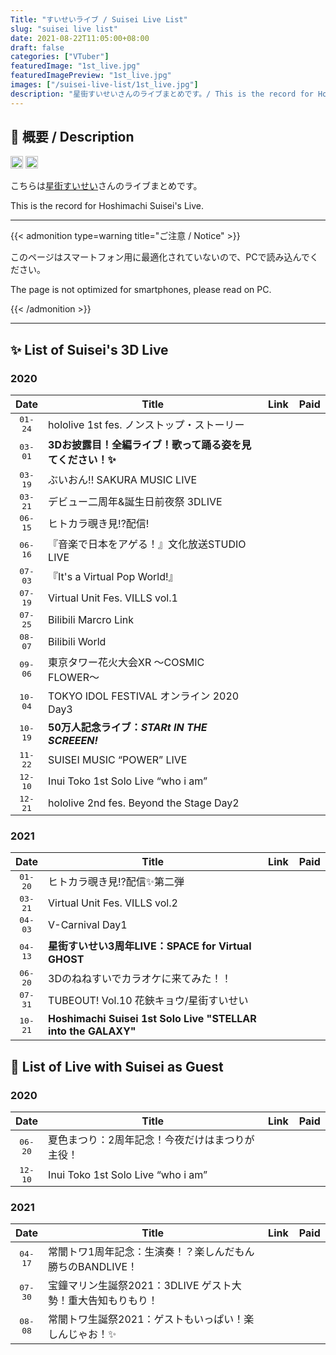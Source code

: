 ```yaml
---
Title: "すいせいライブ / Suisei Live List"
slug: "suisei live list"
date: 2021-08-22T11:05:00+08:00
draft: false
categories: ["VTuber"]
featuredImage: "1st_live.jpg"
featuredImagePreview: "1st_live.jpg"
images: ["/suisei-live-list/1st_live.jpg"]
description: "星街すいせいさんのライブまとめです。/ This is the record for Hoshimachi Suisei's Live."
---
```


## :memo: 概要 / Description

<a href="https://twitter.com/suisei_hosimati"  target="_blank" rel="noopener noreferrer"><img src="https://img.shields.io/badge/Twitter-@suisei__hosimati-0075bd?style=flat-square&logo=twitter" height="20"></img></a> <a href="https://www.youtube.com/channel/UC5CwaMl1eIgY8h02uZw7u8A"  target="_blank" rel="noopener noreferrer"><img src="https://img.shields.io/badge/YouTube-Suisei%20Channel-d40000?style=flat-square&logo=youtube" height="20"></img></a>

こちらは[星街すいせい](https://twitter.com/suisei_hosimati)さんのライブまとめです。

This is the record for Hoshimachi Suisei's Live.

<!--more-->

---

{{< admonition type=warning title="ご注意 / Notice" >}}

このページはスマートフォン用に最適化されていないので、PCで読み込んでください。

The page is not optimized for smartphones, please read on PC.

{{< /admonition >}}

---

## ✨ List of Suisei's 3D Live

### 2020

<table>
    <thead>
        <tr>
            <th style="text-align:center; width: 10%">Date</th>
            <th style="width: 70%">Title</th>
            <th style="text-align:center; width: 10%">Link</th>
            <th style="text-align:center; width: 10%">Paid</th>
        </tr>
    </thead>
    <tbody>
        <tr>
            <td style="text-align:center; font-family:monospace">01-24</td>
            <td>hololive 1st fes. ノンストップ・ストーリー</td>
            <td style="text-align:center"><a href="https://www.nonstop.hololive.tv/" target="_blank" rel="noopener noreferrer"><i class="fas fa-link"></i></a></td>
            <td style="text-align:center"><i class="fas fa-check"></i></td>
        </tr>
        <tr>
            <td style="text-align:center; font-family:monospace">03-01</td>
            <td><b>3Dお披露目！全編ライブ！歌って踊る姿を見てください！✨</b></td>
            <td style="text-align:center"><a href="https://www.youtube.com/watch?v=FZnG1t34wCs" target="_blank" rel="noopener noreferrer"><i class="fab fa-youtube"></i></a></td>
            <td style="text-align:center"></td>
        </tr>
        <tr>
            <td style="text-align:center; font-family:monospace">03-19</td>
            <td>ぶいおん!! SAKURA MUSIC LIVE</td>
            <td style="text-align:center"><font color="B6B6B6"><i class="fab fa-youtube"></i></font></td>
            <td style="text-align:center"></td>
        </tr>
        <tr>
            <td style="text-align:center; font-family:monospace">03-21</td>
            <td>デビュー二周年&誕生日前夜祭 3DLIVE</td>
            <td style="text-align:center"><font color="B6B6B6"><i class="fab fa-youtube"></i></font></td>
            <td style="text-align:center"></td>
        </tr>
        <tr>
            <td style="text-align:center; font-family:monospace">06-15</td>
            <td>ヒトカラ覗き見!?配信!</td>
            <td style="text-align:center"><a href="https://www.youtube.com/watch?v=H1D_xTnXvSE" target="_blank" rel="noopener noreferrer"><i class="fab fa-youtube"></i></a></td>
            <td style="text-align:center"></td>
        </tr>
        <tr>
            <td style="text-align:center; font-family:monospace">06-16</td>
            <td>『音楽で日本をアゲる！』文化放送STUDIO LIVE</td>
            <td style="text-align:center"><a href="https://www.youtube.com/watch?v=KKwm8FQmHPw" target="_blank" rel="noopener noreferrer"><i class="fab fa-youtube"></i></a></td>
            <td style="text-align:center"></td>
        </tr>
        <tr>
            <td style="text-align:center; font-family:monospace">07-03</td>
            <td>『It's a Virtual Pop World!』</td>
            <td style="text-align:center"><a href="https://spwn.jp/events/200703-virtual-pop-world" target="_blank" rel="noopener noreferrer"><i class="fas fa-link"></i></a></td>
            <td style="text-align:center"><i class="fas fa-check"></i></td>
        </tr>
        <tr>
            <td style="text-align:center; font-family:monospace">07-19</td>
            <td>Virtual Unit Fes. VILLS vol.1</td>
            <td style="text-align:center"><a href="https://spwn.jp/events/200719-vills" target="_blank" rel="noopener noreferrer"><i class="fas fa-link"></i></a></td>
            <td style="text-align:center"><i class="fas fa-check"></i></td>
        </tr>
        <tr>
            <td style="text-align:center; font-family:monospace">07-25</td>
            <td>Bilibili Marcro Link</td>
            <td style="text-align:center"><font color="B6B6B6"><i class="fas fa-link"></i></font></td>
            <td style="text-align:center"></td>
        </tr>
        <tr>
            <td style="text-align:center; font-family:monospace">08-07</td>
            <td>Bilibili World</td>
            <td style="text-align:center"><font color="B6B6B6"><i class="fas fa-link"></i></font></td>
            <td style="text-align:center"></td>
        </tr>
        <tr>
            <td style="text-align:center; font-family:monospace">09-06</td>
            <td>東京タワー花火大会XR  〜COSMIC FLOWER〜</td>
            <td style="text-align:center"><a href="https://live.nicovideo.jp/watch/lv327828022" target="_blank" rel="noopener noreferrer"><i class="fas fa-link"></i></a></td>
            <td style="text-align:center"><i class="fas fa-check"></i></td>
        </tr>
        <tr>
            <td style="text-align:center; font-family:monospace">10-04</td>
            <td>TOKYO IDOL FESTIVAL オンライン 2020 Day3</td>
            <td style="text-align:center"><a href="https://tif.spwn.jp/events/20100410-tif2020-day3" target="_blank" rel="noopener noreferrer"><i class="fas fa-link"></i></a></td>
            <td style="text-align:center"><i class="fas fa-check"></i></td>
        </tr>
        <tr>
            <td style="text-align:center; font-family:monospace">10-19</td>
            <td><b>50万人記念ライブ：<i>STARt IN THE SCREEEN!</i></b></td>
            <td style="text-align:center"><a href="https://www.youtube.com/watch?v=JNmmnB4bP0M" target="_blank" rel="noopener noreferrer"><i class="fas fa-desktop"></i></a></td>
            <td style="text-align:center"></td>
        </tr>
        <tr>
            <td style="text-align:center; font-family:monospace">11-22</td>
            <td>SUISEI MUSIC “POWER” LIVE</td>
            <td style="text-align:center"><a href="https://nissin-ps.com/" target="_blank" rel="noopener noreferrer"><i class="fas fa-link"></i></a></td>
            <td style="text-align:center"><i class="fas fa-check"></i></td>
        </tr>
        <tr>
            <td style="text-align:center; font-family:monospace">12-10</td>
            <td>Inui Toko 1st Solo Live “who i am”</td>
            <td style="text-align:center"><a href="https://event.nijisanji.app/inui_whoiam/" target="_blank" rel="noopener noreferrer"><i class="fas fa-link"></i></a></td>
            <td style="text-align:center"><i class="fas fa-check"></i></td>
        </tr>
        <tr>
            <td style="text-align:center; font-family:monospace">12-21</td>
            <td>hololive 2nd fes. Beyond the Stage Day2</td>
            <td style="text-align:center"><a href="https://beyondthestage.hololive.tv/" target="_blank" rel="noopener noreferrer"><i class="fas fa-link"></i></a></td>
            <td style="text-align:center"><i class="fas fa-check"></i></td>
        </tr>
    </tbody>
</table>

### 2021

<table>
    <thead>
        <tr>
            <th style="text-align:center; width: 10%">Date</th>
            <th style="width: 70%">Title</th>
            <th style="text-align:center; width: 10%">Link</th>
            <th style="text-align:center; width: 10%">Paid</th>
        </tr>
    </thead>
    <tbody>
        <tr>
            <td style="text-align:center; font-family:monospace">01-20</td>
            <td>ヒトカラ覗き見⁉配信✨第二弾</td>
            <td style="text-align:center"><a href="https://www.youtube.com/watch?v=V1jqPRgfZfI" target="_blank" rel="noopener noreferrer"><i class="fab fa-youtube"></i></a></td>
            <td style="text-align:center"></td>
        </tr>
        <tr>
            <td style="text-align:center; font-family:monospace">03-21</td>
            <td>Virtual Unit Fes. VILLS vol.2</td>
            <td style="text-align:center"><a href="https://v-clan.spwn.jp/events/21032114-vills" target="_blank" rel="noopener noreferrer"><i class="fas fa-link"></i></a></td>
            <td style="text-align:center"><i class="fas fa-check"></i></td>
        </tr>
        <tr>
            <td style="text-align:center; font-family:monospace">04-03</td>
            <td>V-Carnival Day1</td>
            <td style="text-align:center"><a href="https://virtual.spwn.jp/events/21040304-v-carnival" target="_blank" rel="noopener noreferrer"><i class="fas fa-link"></i></a></td>
            <td style="text-align:center"><i class="fas fa-check"></i></td>
        </tr>
        <tr>
            <td style="text-align:center; font-family:monospace">04-13</td>
            <td><b>星街すいせい3周年LIVE：SPACE for Virtual GHOST</b></td>
            <td style="text-align:center"><a href="https://www.youtube.com/watch?v=Ajwv4ANSSg0" target="_blank" rel="noopener noreferrer"><i class="fas fa-ghost"></i></a></td>
            <td style="text-align:center"></td>
        </tr>
        <tr>
            <td style="text-align:center; font-family:monospace">06-20</td>
            <td>3Dのねねすいでカラオケに来てみた！！</td>
            <td style="text-align:center"><a href="https://www.youtube.com/watch?v=5KxtIkVujI8" target="_blank" rel="noopener noreferrer"><i class="fab fa-youtube"></i></a></td>
            <td style="text-align:center"></td>
        </tr>
        <tr>
            <td style="text-align:center; font-family:monospace">07-31</td>
            <td>TUBEOUT! Vol.10 花鋏キョウ/星街すいせい</td>
            <td style="text-align:center"><a href="https://virtual.spwn.jp/events/21073118-TO10" target="_blank" rel="noopener noreferrer"><i class="fas fa-link"></i></a></td>
            <td style="text-align:center"><i class="fas fa-check"></i></td>
        </tr>
        <tr>
            <td style="text-align:center; font-family:monospace">10-21</td>
            <td><b>Hoshimachi Suisei 1st Solo Live "STELLAR into the GALAXY"</b></td>
            <td style="text-align:center"><a href="https://virtual.spwn.jp/_events/21102101-jpsuisei" target="_blank" rel="noopener noreferrer"><i class="fas fa-link"></i></a></td>
            <td style="text-align:center"><i class="fas fa-check"></i></td>
        </tr>
    </tbody>
</table>

<!--

<a href="" target="_blank" rel="noopener noreferrer"><i class="fas fa-link"></i></a>

-->

## :microphone: List of Live with Suisei as Guest

### 2020

<table>
    <thead>
        <tr>
            <th style="text-align:center; width: 10%">Date</th>
            <th style="width: 70%">Title</th>
            <th style="text-align:center; width: 10%">Link</th>
            <th style="text-align:center; width: 10%">Paid</th>
        </tr>
    </thead>
    <tbody>
        <tr>
            <td style="text-align:center; font-family:monospace">06-20</td>
            <td>夏色まつり：2周年記念！今夜だけはまつりが主役！</td>
            <td style="text-align:center"><a href="https://www.youtube.com/watch?v=APN3rNzfNnw" target="_blank" rel="noopener noreferrer"><i class="fab fa-youtube"></i></a></td>
            <td style="text-align:center"></td>
        </tr>
        <tr>
            <td style="text-align:center; font-family:monospace">12-10</td>
            <td>Inui Toko 1st Solo Live “who i am”</td>
            <td style="text-align:center"><a href="https://event.nijisanji.app/inui_whoiam/" target="_blank" rel="noopener noreferrer"><i class="fas fa-link"></i></a></td>
            <td style="text-align:center"><i class="fas fa-check"></i></td>
        </tr>
    </tbody>
</table>

### 2021

<table>
    <thead>
        <tr>
            <th style="text-align:center; width: 10%">Date</th>
            <th style="width: 70%">Title</th>
            <th style="text-align:center; width: 10%">Link</th>
            <th style="text-align:center; width: 10%">Paid</th>
        </tr>
    </thead>
    <tbody>
        <tr>
            <td style="text-align:center; font-family:monospace">04-17</td>
            <td>常闇トワ1周年記念：生演奏！？楽しんだもん勝ちのBANDLIVE！</td>
            <td style="text-align:center"><a href="https://www.youtube.com/watch?v=TjhOZn1vNW4" target="_blank" rel="noopener noreferrer"><i class="fab fa-youtube"></i></a></td>
            <td style="text-align:center"></td>
        </tr>
        <tr>
            <td style="text-align:center; font-family:monospace">07-30</td>
            <td>宝鐘マリン生誕祭2021：3DLIVE ゲスト大勢！重大告知もりもり！</td>
            <td style="text-align:center"><a href="https://www.youtube.com/watch?v=dVlNi7Pby0w" target="_blank" rel="noopener noreferrer"><i class="fab fa-youtube"></i></a></td>
            <td style="text-align:center"></td>
        </tr>
        <tr>
            <td style="text-align:center; font-family:monospace">08-08</td>
            <td>常闇トワ生誕祭2021：ゲストもいっぱい！楽しんじゃお！✨</td>
            <td style="text-align:center"><a href="https://www.youtube.com/watch?v=NuOJhtBC7R4" target="_blank" rel="noopener noreferrer"><i class="fab fa-youtube"></i></a></td>
            <td style="text-align:center"></td>
        </tr>
    </tbody>
</table>